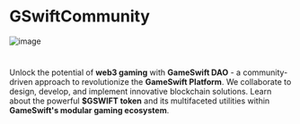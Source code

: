 # GSwiftCommunity
![image](https://github.com/gswiftcommunity/.github/assets/139461824/735cd3bf-489b-4c56-8159-fc91cda2bde6)  
#
Unlock the potential of __web3 gaming__ with __GameSwift DAO__ - a community-driven approach to revolutionize the __GameSwift Platform__. We collaborate to design, develop, and implement innovative blockchain solutions. Learn about the powerful __$GSWIFT token__ and its multifaceted utilities within __GameSwift's modular gaming ecosystem__.
